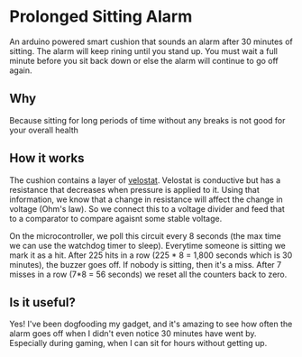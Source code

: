 # Prolonged Sitting Alarm
An arduino powered smart cushion that sounds an alarm after 30 minutes of sitting. The alarm will keep rining until you stand up. You must wait a full minute before you sit back down or else the alarm will continue to go off again.

## Why
Because sitting for long periods of time without any breaks is not good for your overall health

## How it works
The cushion contains a layer of [velostat](https://www.amazon.com/gp/product/B071G74PGW/ref=ppx_yo_dt_b_search_asin_title?ie=UTF8&psc=1). Velostat is conductive but has a resistance that decreases when pressure is applied to it. Using that information, we know that a change in resistance will affect the change in voltage (Ohm's law). So we connect this to a voltage divider and feed that to a comparator to compare agaisnt some stable voltage.

On the microcontroller, we poll this circuit every 8 seconds (the max time we can use the watchdog timer to sleep). Everytime someone is sitting we mark it as a hit. After 225 hits in a row (225 * 8 = 1,800 seconds which is 30 minutes), the buzzer goes off. If nobody is sitting, then it's a miss. After 7 misses in a row (7*8 = 56 seconds) we reset all the counters back to zero.

## Is it useful?
Yes! I've been dogfooding my gadget, and it's amazing to see how often the alarm goes off when I didn't even notice 30 minutes have went by. Especially during gaming, when I can sit for hours without getting up.